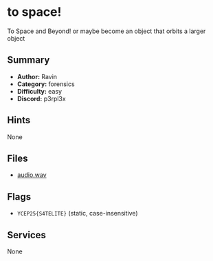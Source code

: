 
# to space!
To Space and Beyond! or maybe become an object that orbits a larger object


## Summary
- **Author:** Ravin
- **Category:** forensics
- **Difficulty:** easy
- **Discord:** p3rpl3x

## Hints
None

## Files
- [audio.wav](<dist/audio.wav>)

## Flags
- `YCEP25{S4TELITE}` (static, case-insensitive)

## Services
None
